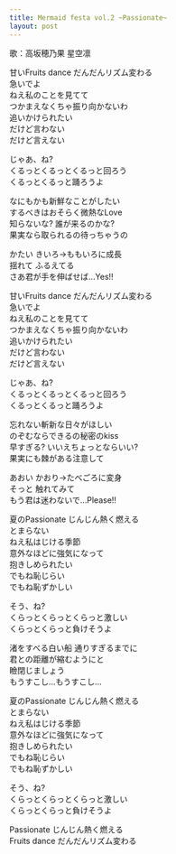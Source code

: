 ```yaml
---
title: Mermaid festa vol.2 ~Passionate~
layout: post
---
```

歌：<a class="honoka">高坂穂乃果</a> <a class="rin">星空凛</a>

<p><a class="honoka">甘いFruits dance だんだんリズム変わる</a><br />
<a class="rin">急いでよ<br />
ねえ私のことを見てて</a><br />
<a class="honoka">つかまえなくちゃ振り向かないわ</a><br />
<a class="rin">追いかけられたい</a><br />
<a class="honoka">だけど言わない</a><br />
<a class="rin">だけど言えない</a></p>

<p>じゃあ、ね?<br />
くるっとくるっとくるっと回ろう<br />
くるっとくるっと踊ろうよ</p>

<p><a class="honoka">なにもかも新鮮なことがしたい<br />
するべきはおそらく微熱なLove</a><br />
<a class="rin">知らないな? 誰が来るのかな?<br />
果実なら取られるの待っちゃうの</a></p>

<p><a class="honoka">かたい</a> <a class="rin">きいろ</a>→ももいろに成長<br />
<a class="rin">揺れて</a> <a class="honoka">ふるえてる</a><br />
さあ君が手を伸ばせば…Yes!!</p>

<p>甘いFruits dance だんだんリズム変わる<br />
急いでよ<br />
ねえ私のことを見てて<br />
つかまえなくちゃ振り向かないわ<br />
追いかけられたい<br />
<a class="honoka">だけど言わない</a><br />
<a class="rin">だけど言えない</a></p>

<p>じゃあ、ね?<br />
くるっとくるっとくるっと回ろう<br />
くるっとくるっと踊ろうよ</p>

<p><a class="rin">忘れない斬新な日々がほしい<br />
のぞむならできるの秘密のkiss</a><br />
<a class="honoka">早すぎる? いいえちょっとならいい?<br />
果実にも棘がある注意して</a></p>

<p><a class="rin">あおい</a> <a class="honoka">かおり</a>→たべごろに変身<br />
<a class="honoka">そっと</a> <a class="rin">触れてみて</a><br />
もう君は迷わないで…Please!!</p>

<p>夏のPassionate じんじん熱く燃える<br />
とまらない<br />
ねえ私はじける季節<br />
意外なほどに強気になって<br />
抱きしめられたい<br />
<a class="rin">でもね恥じらい</a><br />
<a class="honoka">でもね恥ずかしい</a></p>

<p>そう、ね?<br />
くらっとくらっとくらっと激しい<br />
くらっとくらっと負けそうよ</p>

<p><a class="honoka">渚をすべる白い船 通りすぎるまでに</a><br />
<a class="rin">君との距離が縮むようにと</a><br />
<a class="honoka">瞼閉じましょう</a><br />
もうすこし…もうすこし…</p>

<p>夏のPassionate じんじん熱く燃える<br />
とまらない<br />
ねえ私はじける季節<br />
意外なほどに強気になって<br />
抱きしめられたい<br />
<a class="honoka">でもね恥じらい</a><br />
<a class="rin">でもね恥ずかしい</a></p>

<p>そう、ね?<br />
くらっとくらっとくらっと激しい<br />
くらっとくらっと負けそうよ</p>

<p>Passionate じんじん熱く燃える<br />
Fruits dance だんだんリズム変わる</p>